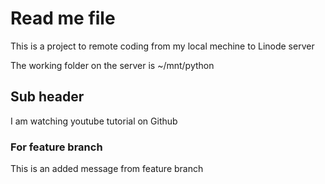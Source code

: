 # Read me file

This is a project to remote coding from my local mechine to Linode server

The working folder on the server is ~/mnt/python

## Sub header
I am watching youtube tutorial on Github

### For feature branch
This is an added message from feature branch
